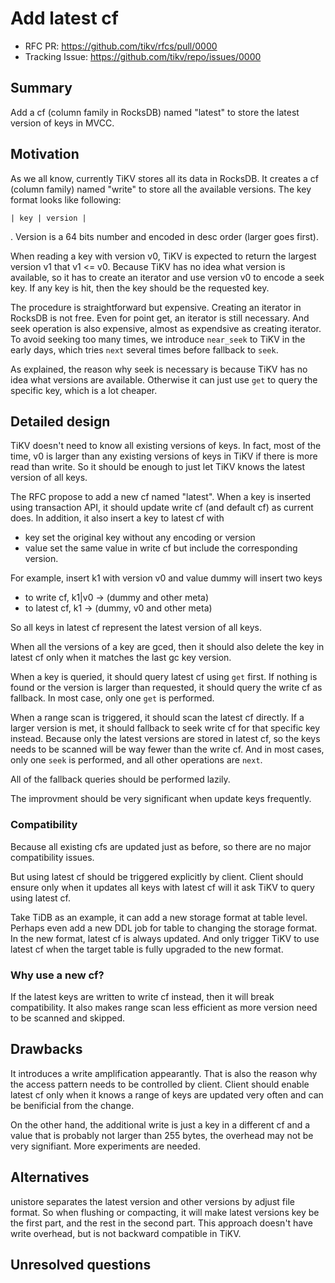 # Add latest cf

- RFC PR: https://github.com/tikv/rfcs/pull/0000
- Tracking Issue: https://github.com/tikv/repo/issues/0000

## Summary

Add a cf (column family in RocksDB) named "latest" to store the latest version of keys in MVCC.

## Motivation

As we all know, currently TiKV stores all its data in RocksDB. It creates a cf (column family) named "write" to store all the available versions. The key format looks like following:

```
| key | version |
```

. Version is a 64 bits number and encoded in desc order (larger goes first).

When reading a key with version v0, TiKV is expected to return the largest version v1 that v1 <= v0. Because TiKV has no idea what version is available, so it has to create an iterator and use version v0 to encode a seek key. If any key is hit, then the key should be the requested key.

The procedure is straightforward but expensive. Creating an iterator in RocksDB is not free. Even for point get, an iterator is still necessary. And seek operation is also expensive, almost as expendsive as creating iterator. To avoid seeking too many times, we introduce `near_seek` to TiKV in the early days, which tries `next` several times before fallback to `seek`.

As explained, the reason why seek is necessary is because TiKV has no idea what versions are available. Otherwise it can just use `get` to query the specific key, which is a lot cheaper.

## Detailed design

TiKV doesn't need to know all existing versions of keys. In fact, most of the time, v0 is larger than any existing versions of keys in TiKV if there is more read than write. So it should be enough to just let TiKV knows the latest version of all keys.

The RFC propose to add a new cf named "latest". When a key is inserted using transaction API, it should update write cf (and default cf) as current does. In addition, it also insert a key to latest cf with
- key set the original key without any encoding or version
- value set the same value in write cf but include the corresponding version.

For example, insert k1 with version v0 and value dummy will insert two keys
- to write cf, k1|v0 -> (dummy and other meta)
- to latest cf, k1 -> (dummy, v0 and other meta)

So all keys in latest cf represent the latest version of all keys.

When all the versions of a key are gced, then it should also delete the key in latest cf only when it matches the last gc key version.

When a key is queried, it should query latest cf using `get` first. If nothing is found or the version is larger than requested, it should query the write cf as fallback. In most case, only one `get` is performed.

When a range scan is triggered, it should scan the latest cf directly. If a larger version is met, it should fallback to seek write cf for that specific key instead. Because only the latest versions are stored in latest cf, so the keys needs to be scanned will be way fewer than the write cf. And in most cases, only one `seek` is performed, and all other operations are `next`.

All of the fallback queries should be performed lazily.

The improvment should be very significant when update keys frequently.

### Compatibility

Because all existing cfs are updated just as before, so there are no major compatibility issues.

But using latest cf should be triggered explicitly by client. Client should ensure only when it updates all keys with latest cf will it ask TiKV to query using latest cf.

Take TiDB as an example, it can add a new storage format at table level. Perhaps even add a new DDL job for table to changing the storage format. In the new format, latest cf is always updated. And only trigger TiKV to use latest cf when the target table is fully upgraded to the new format.

### Why use a new cf?

If the latest keys are written to write cf instead, then it will break compatibility. It also makes range scan less efficient as more version need to be scanned and skipped.

## Drawbacks

It introduces a write amplification appearantly. That is also the reason why the access pattern needs to be controlled by client. Client should enable latest cf only when it knows a range of keys are updated very often and can be benificial from the change.

On the other hand, the additional write is just a key in a different cf and a value that is probably not larger than 255 bytes, the overhead may not be very signifiant. More experiments are needed.

## Alternatives

unistore separates the latest version and other versions by adjust file format. So when flushing or compacting, it will make latest versions key be the first part, and the rest in the second part. This approach doesn't have write overhead, but is not backward compatible in TiKV.

## Unresolved questions
